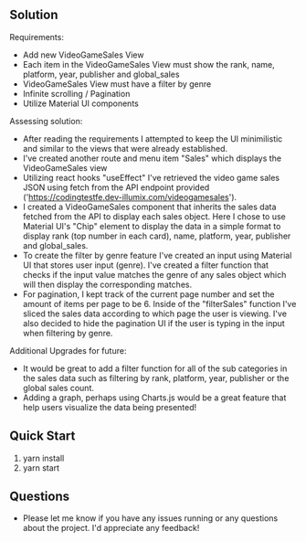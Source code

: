 ## Solution 

Requirements:
- Add new VideoGameSales View
- Each item in the VideoGameSales View must show the rank, name, platform, year, publisher and global_sales
- VideoGameSales View must have a filter by genre
- Infinite scrolling / Pagination
- Utilize Material UI components

Assessing solution:
- After reading the requirements I attempted to keep the UI minimilistic and similar to the views that were already established.
- I've created another route and menu item "Sales" which displays the VideoGameSales view
- Utilizing react hooks "useEffect" I've retrieved the video game sales JSON using fetch from the API endpoint provided ('https://codingtestfe.dev-illumix.com/videogamesales').
- I created a VideoGameSales component that inherits the sales data fetched from the API to display each sales object. Here I chose to use Material UI's "Chip" element to display the data in a simple format to display rank (top number in each card), name, platform, year, publisher and global_sales.
- To create the filter by genre feature I've created an input using Material UI that stores user input (genre). I've created a filter function that checks if the input value matches the genre of any sales object which will then display the corresponding matches.
- For pagination, I kept track of the current page number and set the amount of items per page to be 6. Inside of the "filterSales" function I've sliced the sales data according to which page the user is viewing. I've also decided to hide the pagination UI if the user is typing in the input when filtering by genre.

Additional Upgrades for future:
- It would be great to add a filter function for all of the sub categories in the sales data such as filtering by rank, platform, year, publisher or the global sales count.
- Adding a graph, perhaps using Charts.js would be a great feature that help users visualize the data being presented!

## Quick Start

1. yarn install
2. yarn start

## Questions
- Please let me know if you have any issues running or any questions about the project. I'd appreciate any feedback!
